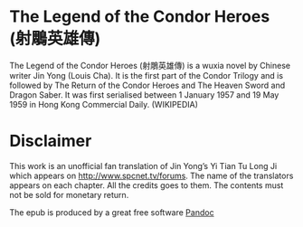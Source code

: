# The Legend of the Condor Heroes (射鵰英雄傳)

The Legend of the Condor Heroes (射鵰英雄傳) is a wuxia novel by Chinese writer Jin Yong (Louis Cha). It is the first part of the Condor Trilogy and is followed by The Return of the Condor Heroes and The Heaven Sword and Dragon Saber. It was first serialised between 1 January 1957 and 19 May 1959 in Hong Kong Commercial Daily. (WIKIPEDIA)


# Disclaimer

This work is an unofficial fan translation of Jin Yong’s Yi Tian Tu Long Ji which appears on http://www.spcnet.tv/forums. The name of the translators appears on each chapter. All the credits goes to them. The contents must not be sold for monetary return.


The epub is produced by a great free software [Pandoc](https://pandoc.org/)